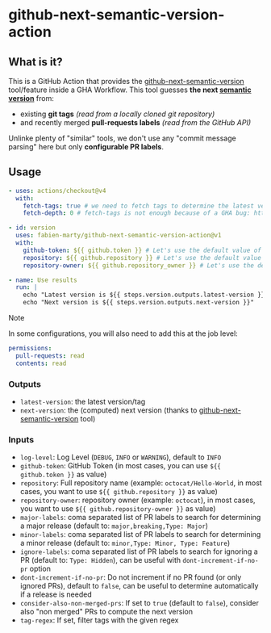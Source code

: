 # github-next-semantic-version-action

## What is it?

This is a GitHub Action that provides the [github-next-semantic-version](https://github.com/fabien-marty/github-next-semantic-version) tool/feature inside a GHA Workflow. This tool guesses **the next [semantic version](https://semver.org/)** from:

- existing **git tags** *(read from a locally cloned git repository)*
- and recently merged **pull-requests labels** *(read from the GitHub API)*

Unlinke plenty of "similar" tools, we don't use any "commit message parsing" here but only 
**configurable PR labels**.

## Usage

```yaml
- uses: actions/checkout@v4
  with:
    fetch-tags: true # we need to fetch tags to determine the latest version
    fetch-depth: 0 # fetch-tags is not enough because of a GHA bug: https://github.com/actions/checkout/issues/1471

- id: version
  uses: fabien-marty/github-next-semantic-version-action@v1
  with:
    github-token: ${{ github.token }} # Let's use the default value of the current workflow
    repository: ${{ github.repository }} # Let's use the default value of the current workflow
    repository-owner: ${{ github.repository_owner }} # Let's use the default value of the current workflow

- name: Use results
  run: |
    echo "Latest version is ${{ steps.version.outputs.latest-version }}"
    echo "Next version is ${{ steps.version.outputs.next-version }}"
```

> [!NOTE]
> In some configurations, you will also need to add this at the job level:
> 
> ```yaml
> permissions:
>   pull-requests: read
>   contents: read
> ```

### Outputs

- `latest-version`: the latest version/tag
- `next-version`: the (computed) next version (thanks to [github-next-semantic-version](https://github.com/fabien-marty/github-next-semantic-version) tool)

### Inputs

- `log-level`: Log Level (`DEBUG`, `INFO` or `WARNING`), default to `INFO`
- `github-token`: GitHub Token (in most cases, you can use `${{ github.token }}` as value)
- `repository`: Full repository name (example: `octocat/Hello-World`, in most cases, you want to use `${{ github.repository }}` as value)
- `repository-owner`: repository owner (example: `octocat`), in most cases, you want to use `${{ github.repository-owner }}` as value)
- `major-labels`: coma separated list of PR labels to search for determining a major release (default to: `major,breaking,Type: Major`)
- `minor-labels`: coma separated list of PR labels to search for determining a minor release (default to: `minor,Type: Minor, Type: Feature`)
- `ignore-labels`: coma separated list of PR labels to search for ignoring a PR (default to: `Type: Hidden`), can be useful with `dont-increment-if-no-pr` option
- `dont-increment-if-no-pr`: Do not increment if no PR found (or only ignored PRs), default to `false`, can be useful to determine automatically if a release is needed
- `consider-also-non-merged-prs`: If set to `true` (default to `false`), consider also "non merged" PRs to compute the next version
- `tag-regex`: If set, filter tags with the given regex
